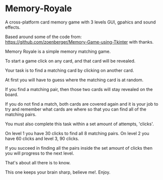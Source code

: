 # Memory-Royale
A cross-platform card memory game with 3 levels GUI, gpahics and sound effects.

Based around some of the code from:
https://github.com/zoenberger/Memory-Game-using-Tkinter
with thanks.

Memory Royale is a simple memory matching game.

To start a game click on any card, and that card will 
be revealed.

Your task is to find a matching card by clicking
on another card.

At first you will have to guess where the matching
card is at random.

If you find a matching pair, then those two cards 
will stay revealed on the board.

If you do not find a match, both cards are covered again
and it is your job to try and remember what cards are where
so that you can find all of the matching pairs.

You must also complete this task within a set amount of 
attempts, 'clicks'.

On level 1 you have 30 clicks to find all 8 matching pairs.
On level 2 you have 60 clicks and level 3, 90 clicks.

If you succeed in finding all the pairs inside the set amount
of clicks then you will progress to the next level.

That's about all there is to know.

This one keeps your brain sharp, believe me!.
Enjoy.
